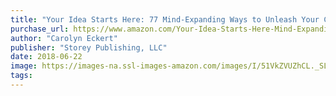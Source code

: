 ```yaml
---
title: "Your Idea Starts Here: 77 Mind-Expanding Ways to Unleash Your Creativity"
purchase_url: https://www.amazon.com/Your-Idea-Starts-Here-Mind-Expanding/dp/1612127797?SubscriptionId=AKIAIVZLK2PABGQI2KAQ&tag=everrail-20&linkCode=xm2&camp=2025&creative=165953&creativeASIN=1612127797
author: "Carolyn Eckert"
publisher: "Storey Publishing, LLC"
date: 2018-06-22
image: https://images-na.ssl-images-amazon.com/images/I/51VkZVUZhCL._SL75_.jpg
tags:
---
```


